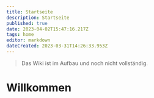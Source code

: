```yaml
---
title: Startseite
description: Startseite
published: true
date: 2023-04-02T15:47:16.217Z
tags: home
editor: markdown
dateCreated: 2023-03-31T14:26:33.953Z
---
```


> Das Wiki ist im Aufbau und noch nicht vollständig.

# Willkommen